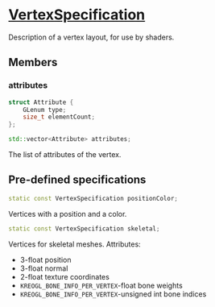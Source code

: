 # [VertexSpecification](VertexSpecification.hpp)

Description of a vertex layout, for use by shaders.

## Members

### attributes

```cpp
struct Attribute {
	GLenum type;
	size_t elementCount;
};

std::vector<Attribute> attributes;
```

The list of attributes of the vertex.

## Pre-defined specifications

```cpp
static const VertexSpecification positionColor;
```

Vertices with a position and a color.

```cpp
static const VertexSpecification skeletal;
```

Vertices for skeletal meshes. Attributes:
* 3-float position
* 3-float normal
* 2-float texture coordinates
* `KREOGL_BONE_INFO_PER_VERTEX`-float bone weights
* `KREOGL_BONE_INFO_PER_VERTEX`-unsigned int bone indices